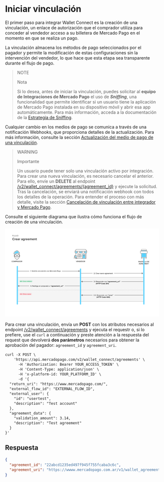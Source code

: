# Iniciar vinculación

El primer paso para integrar Wallet Connect es la creación de una vinculación, un enlace de autorización que el comprador utiliza para conceder al vendedor acceso a su billetera de Mercado Pago en el momento en que se realiza un pago.

La vinculación almacena los métodos de pago seleccionados por el pagador y permite la modificación de estas configuraciones sin la intervención del vendedor, lo que hace que esta etapa sea transparente durante el flujo de pago.

> NOTE
>
> Nota
>
> Si lo desea, antes de iniciar la vinculación, puedes solicitar al **equipo de Integraciones de Mercado Pago** el uso de **_Sniffing_**, una funcionalidad que permite identificar si un usuario tiene la aplicación de Mercado Pago instalada en su dispositivo móvil y abrir esa app automáticamente. Para más información, acceda a la documentación de la [Estrategia de Sniffing](/developers/es/docs/wallet-connect/account-linking-flow/create-agreement/sniffing-strategy).

Cualquier cambio en los medios de pago se comunica a través de una notificación Webhooks, que proporciona detalles de la actualización. Para más información, consulte la sección [Actualización del medio de pago de una vinculación](/developers/es/docs/wallet-connect/additional-content/your-integrations/notifications/webhooks).

> WARNING
>
> Importante
>
> Un usuario puede tener solo una vinculación activo por integración. Para crear una nueva vinculación, es necesario cancelar el anterior. Para ello, envíe un **DELETE** al endpoint [/v2/wallet_connect/agreements/{agreement_id}](/developers/es/reference/wallet_connect/_wallet_connect_agreements_agreement_id/delete) y ejecute la solicitud. Tras la cancelación, se enviará una notificación webhook con todos los detalles de la operación. Para entender el proceso con más detalle, visite la sección [Cancelación de vinculación entre integrador y Mercado Pago](/developers/es/docs/wallet-connect/additional-content/your-integrations/notifications/webhooks).

Consulte el siguiente diagrama que ilustra cómo funciona el flujo de creación de una vinculación.

![Iniciar vinculación](/images/wallet-connect/new-create-agreement.es.png)

Para crear una vinculación, envía un **POST** con los atributos necesarios al endpoint [/v2/wallet_connect/agreements](/developers/es/reference/wallet_connect/_wallet_connect_agreements/post) y ejecuta el requestr o, si lo prefiere, use el `curl` a continuación y preste atención a la respuesta del request que devolverá **dos parámetros** necesarios para obtener la aprobación del pagador: `agreement_id` y `agreement_uri`.

```curl
curl -X POST \
    'https://api.mercadopago.com/v2/wallet_connect/agreements' \
      -H 'Authorization: Bearer YOUR_ACCESS_TOKEN' \
      -H 'Content-Type: application/json' \
      -H 'x-platform-id: YOUR_PLATFORM_ID' \
      -d '{
  "return_uri": "https://www.mercadopago.com/",
  "external_flow_id": "EXTERNAL_FLOW_ID",
  "external_user": {
    "id": "usertest",
    "description": "Test account"
  },
  "agreement_data": {
    "validation_amount": 3.14,
    "description": "Test agreement"
  }
}'
```

## Respuesta

```json
{
  "agreement_id": "22abcd1235ed497f945f755fcaba3c6c",
  "agreement_uri": "https://wwww.mercadopago.com.ar/v1/wallet_agreement/22abcd1235ed497f945f755fcaba3c6c"
}
```
